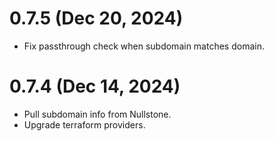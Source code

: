 # 0.7.5 (Dec 20, 2024)
* Fix passthrough check when subdomain matches domain.

# 0.7.4 (Dec 14, 2024)
* Pull subdomain info from Nullstone.
* Upgrade terraform providers.
